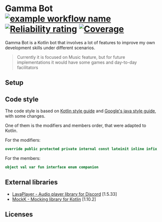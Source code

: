 # Gamma Bot [![example workflow name](https://github.com/gammadev/gamma-bot/workflows/Build/badge.svg)](https://github.com/gammadev/gamma-bot/actions?query=workflow%3A%22Verify+CI%22) [![Reliability rating](https://sonarcloud.io/api/project_badges/measure?project=gammadev_gamma-bot&metric=reliability_rating)](https://sonarcloud.io/component_measures?id=gammadev_gamma-bot&metric=Reliability) [![Coverage](https://sonarcloud.io/api/project_badges/measure?project=gammadev_gamma-bot&metric=coverage)](https://sonarcloud.io/component_measures?id=gammadev_gamma-bot&metric=Coverage)

Gamma Bot is a Kotlin bot that involves a lot of features to improve my own development skills under different scenarios.

>Currently it is focused on Music feature, but for future implementations it would have some games and day-to-day facilitators

## Setup


## Code style

The code style is based on [Kotlin style guide](https://kotlinlang.org/docs/reference/code-style-migration-guide.html) and [Google's java style guide](https://google.github.io/styleguide/javaguide.html), with some changes.

One of them is the modifiers and members order, that were adapted to Kotlin.

For the modifiers:
```kotlin 
override public protected private internal const lateinit inline infix abstract open final
```

For the members: 
```kotlin 
object val var fun interface enum companion
```

## External libraries

- [LavaPlayer - Audio player library for Discord](https://github.com/sedmelluq/lavaplayer) [1.5.33]
- [MockK - Mocking library for Kotlin](https://mockk.io/) [1.10.2]

## Licenses
